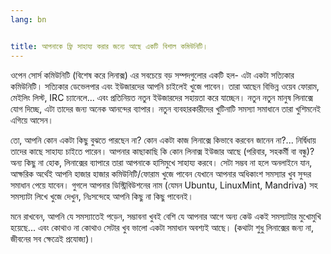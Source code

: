 ```yaml
---
lang: bn


title: আপনাকে ফ্রি সাহায্য করার জন্যে আছে একটি বিশাল কমিউনিটি।
---
```


ওপেন সোর্স কমিউনিটি (বিশেষ করে লিনাক্স) এর সবচেয়ে বড় সম্পদগুলোর একটি হল- এটা একটা সত্যিকার কমিউনিটি। সত্যিকার ডেভেলপার এবং ইউজারদের আপনি চাইলেই খুজে পাবেন। তারা আছেন বিভিন্ন ওয়েব ফোরাম, মেইলিং লিস্ট, IRC চ্যানেলে... এবং প্রতিনিয়ত নতুন ইউজারদের সহায়তা করে যাচ্ছেন। নতুন নতুন মানুষ লিনাক্সে যোগ দিচ্ছে, এটা তাদের জন্য অনেক আনন্দের ব্যাপার। নতুন ব্যবহারকারীদের খুটিনাটি সমস্যা সমাধানে তারা খুশিমনেই এগিয়ে আসেন।

তো, আপনি কোন একটা কিছু বুঝতে পারছেন না? কোন একটা কাজ লিনাক্সে কিভাবে করবেন জানেন না?... নির্দ্বিধায় তাদের কাছে সাহায্য চাইতে পারেন। আপনার কাছাকাছি কি কোন লিনাক্স ইউজার আছে (পরিবার, সহকর্মী বা বন্ধু)? অন্য কিছু না হোক, লিনাক্সের ব্যাপারে তারা আপনাকে হাসিমুখে সাহায্য করবে। সেটা সম্ভব না হলে অনলাইনে যান, আক্ষরিক অর্থেই আপনি হাজার হাজার কমিউনিটি/ফোরাম খুজে পাবেন যেখানে আপনার অধিকাংশ সমস্যার খুব সুন্দর সমাধান পেয়ে যাবেন। গুগলে আপনার ডিস্ট্রিবিউশনের নাম (যেমন Ubuntu, LinuxMint, Mandriva) সহ সমস্যাটা লিখে খুজে দেখুন, নিঃসন্দেহে আপনি কিছু না কিছু পাবেনই।

মনে রাখবেন, আপনি যে সমস্যাতেই পড়েন, সম্ভাবনা খুবই বেশি যে আপনার আগে অন্য কেউ একই সমস্যাটার মুখোমুখি হয়েছে... এবং কোথাও না কোথাও সেটার খুব ভালো একটা সমাধান অবশ্যই আছে। (কথাটা শুধু লিনাক্সের জন্য না, জীবনের সব ক্ষেত্রেই প্রযোজ্য)।




